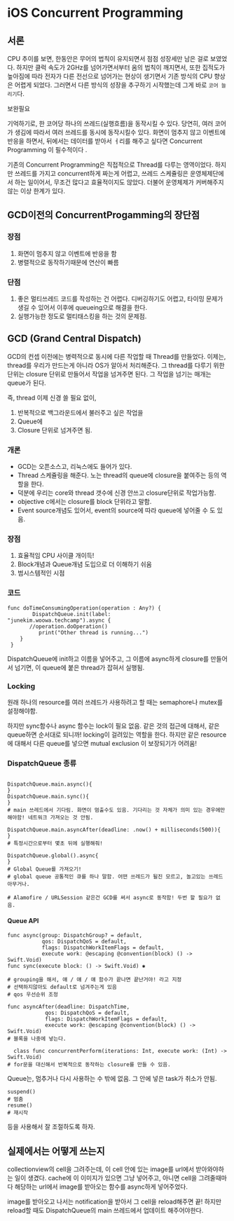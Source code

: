 # iOS Concurrent Programming 

## 서론 
CPU 추이를 보면, 한동안은 무어의 법칙이 유지되면서 점점 성장세만 남은 걸로 보였었다. 
하지만 클럭 속도가 2GHz를 넘어가면서부터 옴의 법칙이 깨지면서,
또한 집적도가 높아짐에 따라 전자가 다른 전선으로 넘어가는 현상이 생기면서 기존 방식의  CPU 향상은 어렵게 되었다.  그러면서 다른 방식의 성장을 추구하기 시작했는데 그게 바로 `코어 늘리기`다.

보완필요 

기억하기로, 한 코어당 하나의 쓰레드(실행흐름)을 동작시킬 수 있다.
당연히, 여러 코어가 생김에 따라서 여러 쓰레드를 동시에 동작시킬수 있다. 
화면이 멈추지 않고 이벤트에 반응을 하면서, 뒤에서는 데이터를 받아서 ㅓ리를 해주고 싶다면 Concurrent Programming 이 필수적이다 .

기존의 Concurrent Programming은 직접적으로 Thread를 다루는 영역이었다. 하지만 쓰레드를 가지고 concurrent하게 짜는게 어렵고,
쓰레드 스케쥴링은 운영체제단에서 하는 일이어서, 무조건 많다고 효율적이지도 않았다. 더불어 운영체제가 커버해주지 않는 이상 한계가 있다.

## GCD이전의 ConcurrentProgamming의 장단점 

### 장점 

1. 화면이 멈추지 않고 이벤트에 반응을 함 
2. 병렬적으로 동작하기때문에 연산이 빠름 

### 단점 
1. 좋은 멀티쓰레드 코드를 작성하는 건 어렵다. 디버깅하기도 어렵고, 타이밍 문제가 생길 수 있어서 이후에 queueing으로 해결을 한다. 
2. 실행가능한 정도로 멀티태스킹을 하는 것의 문제점. 


## GCD (Grand Central Dispatch) 
GCD의 컨셉 이전에는 병력적으로 동시에 다른 작업할 때 Thread를 만들었다. 이제는, thread를 우리가 만드는게 아니라 OS가 알아서 처리해준다. 그 thread를 다루기 위한 단위는 closure 단위로 만들어서 작업을 넘겨주면 된다. 그 작업을 넘기는 매개는 queue가 된다. 

즉, thread 이제 신경 쓸 필요 없이, 
1. 반복적으로 백그라운드에서 불러주고 싶은 작업을 
2. Queue에 
3. Closure 단위로 넘겨주면 됨. 

### 개론 
* GCD는 오픈소스고, 리눅스에도 들어가 있다. 
* Thread 스케쥴링을 해준다. 노는 thread의 queue에 closure을 붙여주는 등의 역할을 한다. 
* 덕분에 우리는 core와 thread 갯수에 신경 안쓰고 closure단위로 작업가능함. 
* objective c에서는 closure를 block 단위라고 말함. 
* Event source개념도 있어서, event의 source에 따라 queue에 넣어줄 수 도 있음. 

### 장점
1. 효율적임 CPU 사이클 개이득! 
2. Block개념과 Queue개념 도입으로 더 이해하기 쉬움
3. 범시스템적인 시점 


### 코드 

```
func doTimeConsumingOperation(operation : Any?) {
		DispatchQueue.init(label: 		"junekim.woowa.techcamp").async { 	   //operation.doOperation()  		  print("Other thread is running...")	} }
```

DispatchQueue에 init하고 이름을 넣어주고, 그 이름에 async하게 closure를 만들어서 넘기면, 이 queue에 붙은 thread가 잡혀서 실행됨.  


### Locking
원래 하나의 resource를 여러 쓰레드가 사용하려고 할 때는  semaphore나 mutex를 설정해야함. 

하지만 sync함수나 async 함수는 lock이 필요 없음. 
같은 것의 접근에 대해서, 같은 queue하면 순서대로 되니까!
locking이 걸려있는 역할을 한다. 
하지만 같은 resource 에 대해서  다른 queue를 넣으면 mutual exclusion 이 보장되기가 어려움! 


### DispatchQueue 종류 

```

DispatchQueue.main.async(){
}
DispatchQueue.main.sync(){
}
# main 쓰레드에서 기다림. 화면이 멈출수도 있음. 기다리는 것 자체가 의미 있는 경우에만 해야함! 네트워크 가져오는 것 안됨. 

DispatchQueue.main.asyncAfter(deadline: .now() + milliseconds(500)){
}
# 특정시간으로부터 몇초 뒤에 실행해줘! 

DispatchQueue.global().async{
}
# Global Queue를 가져오기!
# global queue 공통적인 큐를 하나 말함. 어떤 쓰레드가 될진 모르고, 놀고있는 쓰레드 아무거나. 

# Alamofire / URLSession 같은건 GCD를 써서 async로 동작함! 두번 할 필요가 없음.  
```

#### Queue API
```
func async(group: DispatchGroup? = default,           qos: DispatchQoS = default,           flags: DispatchWorkItemFlags = default,           execute work: @escaping @convention(block) () -> Swift.Void)func sync(execute block: () -> Swift.Void) ✱ 

# grouping을 해서, 얘 / 얘 / 얘 함수가 끝나면 끝난거야! 라고 지정
# 선택하지않아도 default로 넘겨주는게 있음
# qos 우선순위 조정 

func asyncAfter(deadline: DispatchTime,            qos: DispatchQoS = default,            flags: DispatchWorkItemFlags = default,            execute work: @escaping @convention(block) () -> Swift.Void)# 블록을 나중에 넣는다.  class func concurrentPerform(iterations: Int, execute work: (Int) -> Swift.Void)
# for문을 대신해서 반복적으로 동작하는 closure를 만들 수 있음.
```

Queue는, 멈추거나 다시 사용하는 수 밖에 없음.
그 안에 넣은 task가 취소가 안됨. 

```
suspend()
# 멈춤
resume()
# 재시작
```

등을 사용해서 잘 조절하도록 하자.



## 실제에서는 어떻게 쓰는지 
collectionview의 cell을 그려주는데, 이 cell 안에 있는 image를 url에서 받아와야하는 일이 생겼다.  cache에 이 이미지가 있으면 그냥 넣어주고, 아니면 cell을 그려줄때마다 해당하는 url에서 image를 받아오는 함수를 async하게 넣어주었다. 

image를 받아오고 나서는 notification을 받아서 그 cell을 reload해주면 끝!
하지만 reload할 때도 DispatchQueue의 main 쓰레드에서 업데이트 해주어야한다.

